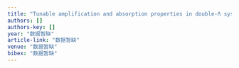 ```yaml
---
title: "Tunable amplification and absorption properties in double-Λ system of GaAs/AlGaAs multiple quantum wells"
authors: []
authors-key: []
year: "数据暂缺"
article-link: "数据暂缺"
venue: "数据暂缺"
bibex: "数据暂缺"
---
```

